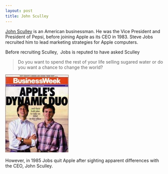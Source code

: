 ```yaml
---
layout: post
title: John Sculley
---
```


[John Sculley](http://en.wikipedia.org/wiki/John_Sculley) is an American businessman. He was the Vice President and President of Pepsi, before joining Apple as its CEO in 1983. Steve Jobs recruited him to lead marketing strategies for Apple computers.

Before recruiting Sculley,  Jobs is reputed to have asked Sculley

> Do you want to spend the rest of your life selling sugared water or do you want a chance to change the world?

![](/img/200px-apple-dynamic-duo.jpg "200px-apple-dynamic-duo")

However, in 1985 Jobs quit Apple after sighting apparent differences with the CEO, John Sculley.
